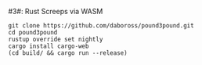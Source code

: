 #3#: Rust Screeps via WASM

```
git clone https://github.com/daboross/pound3pound.git
cd pound3pound
rustup override set nightly
cargo install cargo-web
(cd build/ && cargo run --release)
```
